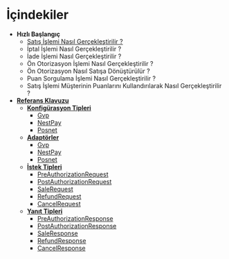 # İçindekiler
* **Hızlı Başlangıç**
	* [Satış İşlemi Nasıl Gerçekleştirilir ?](/docs/QuickStart/HowToMakeSalesTransaction.md)
	* İptal İşlemi Nasıl Gerçekleştirilir ?
	* İade İşlemi Nasıl Gerçekleştirilir ?
	* Ön Otorizasyon İşlemi Nasıl Gerçekleştirilir ?
	* Ön Otorizasyon Nasıl Satışa Dönüştürülür ?
	* Puan Sorgulama İşlemi Nasıl Gerçekleştirilir ?
	* Satış İşlemi Müşterinin Puanlarını Kullandırılarak Nasıl Gerçekleştirilir ?
* [**Referans Klavuzu**](/docs/References.md)
	* [**Konfigürasyon Tipleri**](/docs/References/ConfigurationTypes.md)
		* [Gvp](/docs/References/ConfigurationTypes/Gvp.md)
		* [NestPay](/docs/References/ConfigurationTypes/NestPay.md)
		* [Posnet](/docs/References/ConfigurationTypes/Posnet.md)
	* [**Adaptörler**](/docs/References/Adapters.md)
		* [Gvp](/docs/References/Adapters/Gvp.md)
		* [NestPay](/docs/References/Adapters/NestPay.md)
		* [Posnet](/docs/References/Adapters/Posnet.md)
	* [**İstek Tipleri**](/docs/References/RequestTypes.md)
		* [PreAuthorizationRequest](/docs/References/RequestTypes/PreAuthorizationRequest.md)
		* [PostAuthorizationRequest](/docs/References/RequestTypes/PostAuthorizationRequest.md)
		* [SaleRequest](/docs/References/RequestTypes/SaleRequest.md)
		* [RefundRequest](/docs/References/RequestTypes/RefundRequest.md)
		* [CancelRequest](/docs/References/RequestTypes/CancelRequest.md)
	* [**Yanıt Tipleri**](/docs/References/ResponseTypes.md)
		* [PreAuthorizationResponse](/docs/References/ResponseTypes/PreAuthorizationResponse.md)
		* [PostAuthorizationResponse](/docs/References/ResponseTypes/PostAuthorizationResponse.md)
		* [SaleResponse](/docs/References/ResponseTypes/SaleResponse.md)
		* [RefundResponse](/docs/References/ResponseTypes/RefundResponse.md)
		* [CancelResponse](/docs/References/ResponseTypes/CancelResponse.md)

